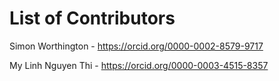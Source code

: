 # List of Contributors

Simon Worthington - https://orcid.org/0000-0002-8579-9717

My Linh Nguyen Thi - https://orcid.org/0000-0003-4515-8357
